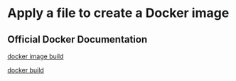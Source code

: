 # Apply a file to create a Docker image

## Official Docker Documentation
[docker image build](https://docs.docker.com/engine/reference/commandline/image_build/) 

[docker build](https://docs.docker.com/engine/reference/commandline/build/)
